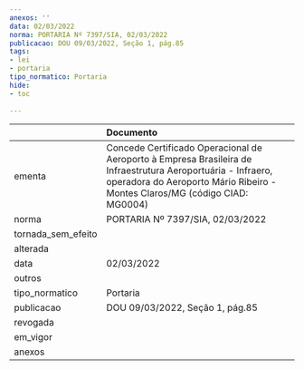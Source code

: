 ```yaml
---
anexos: ''
data: 02/03/2022
norma: PORTARIA Nº 7397/SIA, 02/03/2022
publicacao: DOU 09/03/2022, Seção 1, pág.85
tags:
- lei
- portaria
tipo_normatico: Portaria
hide: 
- toc 
 
---
```


|                    | Documento                                                                                                                                                                                   |
|:-------------------|:--------------------------------------------------------------------------------------------------------------------------------------------------------------------------------------------|
| ementa             | Concede Certificado Operacional de Aeroporto à Empresa Brasileira de Infraestrutura Aeroportuária - Infraero, operadora do Aeroporto Mário Ribeiro - Montes Claros/MG (código CIAD: MG0004) |
| norma              | PORTARIA Nº 7397/SIA, 02/03/2022                                                                                                                                                            |
| tornada_sem_efeito |                                                                                                                                                                                             |
| alterada           |                                                                                                                                                                                             |
| data               | 02/03/2022                                                                                                                                                                                  |
| outros             |                                                                                                                                                                                             |
| tipo_normatico     | Portaria                                                                                                                                                                                    |
| publicacao         | DOU 09/03/2022, Seção 1, pág.85                                                                                                                                                             |
| revogada           |                                                                                                                                                                                             |
| em_vigor           |                                                                                                                                                                                             |
| anexos             |                                                                                                                                                                                             |
